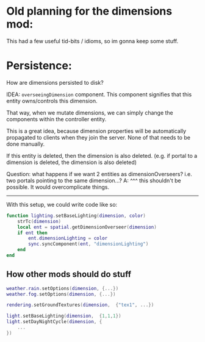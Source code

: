 

# Old planning for the dimensions mod:
This had a few useful tid-bits / idioms, so im gonna keep some stuff.




# Persistence:
How are dimensions persisted to disk?

IDEA: `overseeingDimension` component.
This component signifies that this entity owns/controls this dimension.

That way, when we mutate dimensions, we can simply change the 
components within the controller entity.

This is a great idea, because dimension properties will be automatically
propagated to clients when they join the server.
None of that needs to be done manually.


If this entity is deleted, then the dimension is also deleted.
(e.g. if portal to a dimension is deleted, the dimension is also deleted)


Question:
what happens if we want 2 entities as dimensionOverseers?
i.e. two portals pointing to the same dimension...?
A: ^^^ this shouldn't be possible. It would overcomplicate things.

-------

With this setup, we could write code like so:
```lua
function lighting.setBaseLighting(dimension, color)
    strTc(dimension)
    local ent = spatial.getDimensionOverseer(dimension)
    if ent then
        ent.dimensionLighting = color
        sync.syncComponent(ent, "dimensionLighting")
    end
end
```



## How other mods should do stuff
```lua
weather.rain.setOptions(dimension, {...})
weather.fog.setOptions(dimension, {...})

rendering.setGroundTextures(dimension,  {"tex1", ...})

light.setBaseLighting(dimension,  {1,1,1})
light.setDayNightCycle(dimension, {
    ...
})

```


